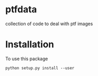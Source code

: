 # ptfdata
collection of code to deal with ptf images

# Installation

To use this package
```
python setup.py install --user
```
